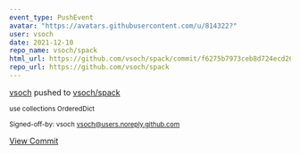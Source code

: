 ```yaml
---
event_type: PushEvent
avatar: "https://avatars.githubusercontent.com/u/814322?"
user: vsoch
date: 2021-12-10
repo_name: vsoch/spack
html_url: https://github.com/vsoch/spack/commit/f6275b7973ceb8d724ecd2678191bd61722732c9
repo_url: https://github.com/vsoch/spack
---
```


<a href='https://github.com/vsoch' target='_blank'>vsoch</a> pushed to <a href='https://github.com/vsoch/spack' target='_blank'>vsoch/spack</a>

<small>use collections OrderedDict

Signed-off-by: vsoch <vsoch@users.noreply.github.com></small>

<a href='https://github.com/vsoch/spack/commit/f6275b7973ceb8d724ecd2678191bd61722732c9' target='_blank'>View Commit</a>